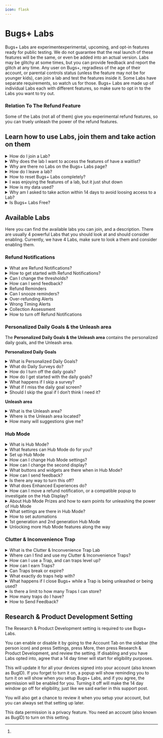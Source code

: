 ```yaml
---
icon: flask
---
```


# Bugs+ Labs

Bugs+ Labs are experimentexperimental, upcoming, and opt-in features ready for public testing. We do not guarantee that the real launch of these features will be the same, or even be added into an actual version. Labs may be glitchy at some times, but you can provide feedback and report the glitch at any time. Any user on Bugs+, regradless of the age of their account, or parental controls status (unless the feature may not be for younger kids), can join a lab and test the features inside it. Some Labs have separate requirements, so watch us for those. Bugs+ Labs are made up of individual Labs each with different features, so make sure to opt in to the Labs you want to try out.

### Relation To The Refund Feature

Some of the Labs (not all of them) give you experimental refund features, so you can truely unleash the power of the refund features.

## Learn how to use Labs, join them and take action on them

<details>

<summary>How do I join a Lab?</summary>

**To join a Lab, you will need to follow these steps to choose Labs to opt into:**

1. Go to the More tab on the sidebar (the 3 dots icon)
2. Tap Bugs+ Labs
3. Choose a lab you want to configure or opt into.
4. Follow the steps on the screen.

</details>

<details>

<summary>Why does the lab I want to access the features of have a waitlist?</summary>

Some labs require applying or waiting, while others, are open to the whole public. If you are given the option to **Add me to the waitlist** or **Apply To Access This Feature**, tap it, and we will consider adding you, or adding you to the lab when it gets released to the whole public. If you are given the option to **Join & Enable This Lab’s Features**, tap it and join the lab.

The best thing is that if you join a lab, the Bugs+ Labs features will stay until you leave or the lab shuts down.

If you get waitlisted, the wait won’t take long, so watch for the notification that says you get access!

Some Labs do this to make it so there is not too many people turning on a Lab in a short amount of time.

</details>

<details>

<summary>Why are there no Labs on the Bugs+ Labs page?</summary>

If there are no labs, there may be some Labs available but we did not roll out access to your user account. Rolling out is very quick, so make sure to stay tuned for new Labs there.

Also, some labs may require parental controls to be disabled, for example, if it has interaction features that we did not approve for kids yet)

</details>

<details>

<summary>How do I leave a lab?</summary>

Bugs+ Labs is made up of individual labs. If you want to opt out of a lab, you will need to do them separately. Labs are not enabled by default.

**You can follow these steps to choose a lab to leave:**

1. Go to the More sidebar tab (the 3 dots icon)
2. Press Bugs+ Labs
3. Select the lab you no longer want to be apart of
4. Press Opt Out & Reset Lab Data. This will opt you out of the lab, and remove associated data with the lab you chose.
5. Confirm that you want to opt out. You can always come back to a lab you opted out of, but it won’t contain your lab data.

**How to remove lab or test data when a lab shuts down:**\
If a lab shuts down or converts to an actual feature, we won’t transfer the data, since we may do major updates to it, but we will remove the lab data and if it turns into a feature, you can use new lab data. This is for privacy and compatibility reasons. There is no action that needs to be taken to do this, it is automatic, and we remove data within minutes or even seconds of shutdown.

</details>

<details>

<summary>How to reset Bugs+ Labs completely?</summary>

If you just want to opt out of a Lab, please follow the steps for leaving a Lab instead of resetting Bugs+ Labs. That will still remove that Lab’s data if you leave a Lab.

**If you want to reset everything in Bugs+ Labs instead of a simple leave, follow these steps:**

1. Go to the More tab on the sidebar (the 3 dots)
2. Press and hold the Bugs+ Labs button
3. After 3 seconds of holding the button, it should turn orange. Continue holding it.
4. After a few extra seconds, it will turn red and a 3 second cancellable countdown will start and it will say to continue holding to reset Bugs+ Labs.
5. When it says Reset Complete, stop holding. The Research & Product Development setting will turn off, all labs will be left, and the lab data will be removed. This won’t delete your game data.

</details>

<details>

<summary>I was enjoying the features of a lab, but it just shut down</summary>

Labs may shut down at any time with or without notice. This is since we can no longer handle a Lab, but usually we keep them. However, the best reason could be that the Lab has turned into an actual feature, thanks to your hard work, data and feedback. A simple test can go very far and turn into a feature release. This is not always the reason, but could be a possible reason.

</details>

<details>

<summary>How is my data used?</summary>

**Throughout all Labs:**

We don’t track your Bugs+ Labs data, but we may collect some essential data like how many times the user unleashed the power of a Labs feature, or at least tried to. We don’t create ”Lab Profiles” of you to try to track you down.

**Specific Labs:**

You can send Feedback or Glitch Reports to a Lab. We may try to see how many times you used a feature, unleashed the power of a feature, or tried to.

</details>

<details>

<summary>Why am I asked to take action within 14 days to avoid loosing access to a Lab?</summary>

Some Labs have strict guideline, while others have soft guidelines. Strict guidelines mean that you always need to follow them, while soft guidelines, you only need to follow the guidelines to maintain access, but you still need to follow the Bugs+ Rules all the time.

This means, if you don’t follow the suggested steps within 14 days, you will loose access to that specific Lab, but you will still maintain access to other Labs if possible. You will get reminders on the first day of that happening, the seventh day, then the last day of when you will loose access.

We will even give you reasoning.

The eligibility countdowns are lab-specific.

You can still use Bugs+ Labs during the countdown, but with limits, and don’t expect to go that far without fixing the issue.

<mark style="color:red;">**What will happen during that time? We won’t allow feedback, Glitch Reports, or collect required data during this time, if you miss the 14 days window, then if you want access back, you will need to go through any waitlists, and do any required steps, and any Lab data will be deleted as well.**</mark>

If you continue to loose access to a Lab a lot of times, you may get banned from Bugs+ since may be taking up resources and if a waitlist the time from the person who has accepted your request and any others for the Lab.

You may also get this notification if you are not using the Lab (for manually used Labs) or on Bugs+ (for continuous reminder or alert Labs, like detecting things in Bugs+, or reminding you of things, the reminder does not need to go off, but you still need to use Bugs+)

</details>

<details>

<summary>Is Bugs+ Labs Free?</summary>

{% hint style="success" %}
## Yes, Bugs+ Labs Is Free! $0, 0 Bug Points, 0 Stars, and 0 Refund Credits

Bugs+ Labs is always free and it will always be. No credit card required, no hidden fees, just helpful testing. This is like most other features in Bugs+. (I mean by most, things that dont cost Bug Points)
{% endhint %}

</details>

## Available Labs

Here you can find the available labs you can join, and a description. There are usually 4 powerful Labs that you should look at and should consider enabling. Currently, we have 4 Labs, make sure to look a them and consider enabling them.

### Refund Notifications

<details>

<summary>What are Refund Notifications?</summary>

Refund Notifications let you get reminders of when your Collection may be cluttered with duplicate cards, when you are refunding too many cards in a short amount of time (usually 15 minutes or less), or when it may not be a good time to refund (short on cards in your Collection). You get them via popups, and the duplicate detection feature will check for too many duplicates (more than 4 of the same card) regularly, but it is not real time checking, it happens every several minutes.

Refund Notifications are currently the first and main Lab.

</details>

<details>

<summary>How to get started with Refund Notifications?</summary>

Firstly, make sure you have an account (also known as BugID), if not, create one and merge signed out data with the new account.&#x20;

**Then, follow these steps:**

1. Go to the More tab on the sidebar (the 3 dots icon)
2. Tap Bugs+ Labs
3. Select Refund Notifications
4. Follow the steps on the screen.

</details>

<details>

<summary>Can I change the thresholds?</summary>

Currently you can’t change the sensitivity or add custom rules of what you think each notification should be, but the good news is that we may add this feature later on, and we have chose the thresholds based on user experience.

You can still send us feedback so we can add this feature or change the default thresholds or send us a Glitch Report, but it needs to involve a glitch to send Glitch Reports.

</details>

<details>

<summary>How can I send feedback?</summary>

You can send feedback by pressing Send Feedback after getting 3 Refund Notification. You can also send Glitch Reports from that Lab’s settings.

</details>

<details>

<summary>Refund Reminders</summary>

Refund Reminders are part of Refund Notifications. This will give you reminders for when you should start looking through your collection to refund cards. One card with lots of duplicate wont trigger it, so you need at least 2 different cards that have lots of duplicates for the alert to trigger. This comes with the Refund Notifications Lab.

</details>

<details>

<summary>Can I snooze reminders?</summary>

You can snooze reminders until you close Bugs+ by clicking the snooze button on the reminder.

</details>

<details>

<summary>Over-refunding Alerts</summary>

You can get alerts for when you seem to be refunding too many trading cards in a short amount of time. This comes with the Refund Notifications Lab.

</details>

<details>

<summary>Wrong Timing Alerts</summary>

You can get alerts for when it may not be a good time for refunding since you are short on trading cards, which could help users build up on trading cards when their Collection is very small, so they are more likely to build up. This comes with the Refund Notifications Lab.

</details>

<details>

<summary>Collection Assessment</summary>

With Collection Assessment, it can review your collection and give you a score. You can access this score by going to the Collection tab on the sidebar (the SD card icon) and clicking the circled check mark icon.

You can also see the score when investigating a Refund Notification.

You can also see the score on the Collection Assessment option in Hub Mode.

On the page, you will see a score name (see below), a colour for the score, and there will be 5 rings around the icon, and some will be coloured up or greyed out based on the score.

**What scores can I get?**

* **Good** - No cluttered trading cards (maintaining under 4 trading cards per card type), and at least 3 cards that are not Common or Uncommon. Colour: Green, 5 rings filled up.
* **Good - Collection can be improved** - 1 cluttered trading card (a card type that has more than 4 trading cards), or/and not having at least 2 cards that are not Common or Uncommon. Colour: Green, 4 rings filled up.
* **Average - Collection should be improved** - 2-3 cluttered trading cards (a card type that has more than 4 trading cards). Colour: Yellow, 3 rings filled up.
* **Attention needed - Collection needs improving** - 4-5 cluttered trading cards, or having more than 2000 Bug Points but less than 8000 Bug Points but have less than 10 trading cards. Colour: Orange, 2 rings filled up.
* **Trading card collection emergency - Collection must be improved** - More than 6 cluttered trading cards, or having 8000 Bug Points but have less than 25 trading cards. Colour: Red, 1 ring filled up.

**Taking Action:**

* This is your chance to remove the clutter before you find problems with it. You will get help along the way.
* The way to take action is to unleash the power of the refund assistant, sometimes it requires buying trading cards.
* If you are doing other things, use Hub Mode to multitask.
* The more severe the alert, the faster you should act.
* You might not notice it, but just like real life cleaning, it’s a good idea to clear your collection.

- The scoring assistant will give you more detail, but you can also activate the AI refund assistant as well straight from that screen without needing to go back to the main Collection area.

</details>

<details>

<summary>How to turn off Refund Notifications</summary>

To turn off Refund Notifications, follow the same steps for turning off a Lab.

1. Go to the More sidebar tab (the 3 dots icon)

2) Press Bugs+ Labs
3) Select Refund Notifications
4) Press Opt Out & Reset Lab Data. This will opt you out of Refund Notifications. Even though it mentions a reset, it won’t reset anything unless Refund Notifications stores something like settings.
5) Confirm that you want to opt out. You can always come back to Refund Notifications.

</details>

### Personalized Daily Goals & the Unleash area

The **Personalized Daily Goals & the Unleash area** contains the personalized daily goals, and the Unleash area.

**Personalized Daily Goals**

<details>

<summary>What is Personalized Daily Goals?</summary>

When enabled, Once a day, Bugs+ will ask you if you want a daily goal. If so, a short survey will show to personalize the goals further. The goals are based off the survey responses and your data. This is generated by AI. This can help you plan what you will do in Bugs+.

</details>

<details>

<summary>What do Daily Surveys do?</summary>

Daily Surveys will help the AI with selecting a goal for you. You will get this when you choose you want a goal on the popup. They are very short surveys, but they will still help.

</details>

<details>

<summary>How do I turn off the daily goals?</summary>

To do this, follow the same steps for opting out of a lab.

**You can follow these steps to choose a lab to leave:**

1. Go to the More sidebar tab (the 3 dots icon)
2. Press Bugs+ Labs
3. Select Personalized Daily Goals
4. Press Opt Out & Reset Lab Data. This will opt you out of the lab, and remove associated data with the lab you chose.
5. Confirm that you want to opt out. You can always come back to a lab you opted out of, but it won’t contain your lab data.

</details>

<details>

<summary>How do I get started with the daily goals?</summary>

Firstly, make sure you have an account (also known as BugID), if not, create one and merge signed out data with the new account.&#x20;

**Then, follow these steps:**

1. Go to the More tab on the sidebar (the 3 dots icon)
2. Tap Bugs+ Labs
3. Select Personalized Daily Goals
4. Follow the steps on the screen

</details>

<details>

<summary>What happens if I skip a survey?</summary>

You will still get a goal unless you chose No Thanks on the queetion asking if you want a goal for today, but it won’t be personalized, and it will only get it from your game data.

</details>

<details>

<summary>What if I miss the daily goal screen?</summary>

You will need to wait another day. This is since it is a **daily goal** not an on demand goal, but we may change it so if you miss the window or forget, you can get reminders.

</details>

<details>

<summary>Should I skip the goal if I don’t think I need it?</summary>

You should see and screenshot the goal for reference later on today, since you may not know you may need it, but it is up to you.

</details>

**Unleash area**

<details>

<summary>What is the Unleash area?</summary>

Part of **The Personalized Daily Goals & the Unleash area** Lab, it contains the Unleash area. The Unleash area shows suggestions on what power you could actually be unleashing. From new Labs, to suggestions and more, you may find your new best feature or get a good insight.

You can even setup new features with it.

</details>

<details>

<summary>Where is the Unleash area located?</summary>

You can find the Unleash area after enabling the associated Lab by going to the More tab on the sidebar (the 3 dots) and clicking the “Unleash the power of“ button.

Or, if you want to find new powers to unleash while you do other things, go to the “Unleash & Setup“ area on Hub Mode. However, setting up new features straight from the hub requires Level 37, but you can always plan to setup features by discovering features to setup with Unleash & Setup.

</details>

<details>

<summary>How many will suggestions give me?</summary>

You will get as many useful and relevant suggestions as possible.

</details>

### Hub Mode <a href="#research-development" id="research-development"></a>

<details>

<summary>What is Hub Mode?</summary>

Hub Mode lets you nominate a computer that is signed into your BugID to act as a Hub while inactive. The Hub you add is like a second display while you are using your other computer, and you can do lots of things with it.

</details>

<details>

<summary>What features can Hub Mode do for you?</summary>

You can do these features, and more, right from your Hub:

* **Check notifications:** There is no longer a need to close what you are doing to check your notifications - you can do it from Hub Mode.
* **Check your Bug Points and Stars balance, plus check your Level & XP**: You can check on your balance without switching windows.
* **Check on the Common & Uncommon (and sometimes other rarity) Shop items**: You can quickly buy Common and Uncommon trading cards from the Hub Display, but nothing else. You need to use the Main Display for the Shop if you want more exclusive items. You will get reminded if you try to get an item that is not available to buy on Hub Mode, and to use your Main Display. **If you have Level 15 in Bugs+, you can also get Rare items from Hub Mode not just only Common & Uncommon.**
* **Use it as an optional second display for some quizzes**: On some quizzes like the ones where you have to find what bug is that, you can put the image bigger on the Hub and the responses and question on the main screen.
* **Check your Collection and refund trading cards**: Need to get some quick Bug Points while you are actively doing another things?  Or, want to see how your collection is going? You also can see your collection and refund trading cards on the Hub.
* **Tips & tricks while you progress through the game**: While you are doing other things, the Hub will show some tips for you to unleash the power of every once in a while. (If you don’t remove the Tips widget, if you did, you will need to add it back.)
* **Hub enhanced or exclusive experiences**: Some parts in Bugs+ take advantage of the second display, or require one.
* **Widgets**: Check on your widgets, whether if it is daily quest widgets, or checking your notification count.

- **And Many More**: There may be some we have not documented, and also, watch out for Lab updates and unleash the power of them!

</details>

<details>

<summary>Set up Hub Mode</summary>

Firstly, make sure you have opted into the Lab, since this is an experiment.

1. Firstly, you will setup the main device. You can always change this later. See the steps below to learn how.
2. Go to the More tab on the sidebar (the 3 dots), and press Setup Hub Mode. Make sure to do this on the Main device (the one you normally use as the main display)
3. Then, confirm that this is the main device. It should say that you will need to do this on the second device. Keep the screen open while you setup the second device.
4. On the Hub Device (the second display), go to the More tab on the sidebar (the 3 dots icon), and press Setup Hub Mode.
5. It should popup saying that there is a main display, and this device will be the Hub Device. You can choose to continue with the Hub Mode setup, or to change the Main display.
6. Choose how to activate Hub Mode. You can either choose after 9 seconds inactivity time, or by tapping Hub Mode on the Home tab on the sidebar (the house icon, but it is opened by default every time you open Bugs+, if you don’t change the tab). You can always activate Hub Mode via the Home tab regardless of setting. Choosing 9 seconds inactivity time will close off what you are doing on Bugs+, so be careful when using this during a quiz or a time sensitive event.
7. Add widgets to Hub Mode, or leave it with the default widgets. Widgets are useful information cards on Hub Mode.
8. Choose every how often to update Hub Mode. You can choose every 4 seconds for people who use Hub Mode a lot, or every 9 seconds for people who don’t usually use hub mode. Timing matters since if you launch an activity that involves Hub Mode, it will wait, but it may be slower for Hub Mode to change to the activity. Hub mode will always update every 4 seconds in a time sensitive activity.
9. Confirm your settings and click Ok.
10. On the first device, press Sync Hub Mode to finish Hub Mode setup, or re-open Bugs+ anytime to sync.

You can always change your settings later.

</details>

<details>

<summary>How can I change Hub Mode settings?</summary>

When the Hub Device is in Hub Mode, tap Hub Mode Settings. Or, go to the More tab (the 3 dots icon) on the sidebar on the second device, and press Setup Hub Mode. You won’t have to go through the setup again if it is already setup, so you can easily change settings.

</details>

<details>

<summary>How can I change the second display?</summary>

Firstly, access Hub Mode Settings. When the Hub Device is in Hub Mode, tap Hub Mode Settings. Or, go to the More tab (the 3 dots icon) on the sidebar on the second device, and press Setup Hub Mode.

Then, select Re-Nominate Hub Device. On the device you want to promote to be the Hub, go to the More tab (the 3 dots icon) on the sidebar, press Setup Hub Mode and select Make This Device The Hub, and confirm. Then, on the primary display (the old Hub) press Next, then OK on the screen you we’re on before.

</details>

<details>

<summary>What buttons and widgets are there when in Hub Mode?</summary>

Here are the menu items on the main screen of the Hub Device while in Hub Mode:

* Notifications
* Trading Cards (Collection)
* Shop
* Currency & Levels (check on your Bug Points, Stars, Levels & XP)
* Enhanced Experiences (if there is a Hub Mode Enhanced Experience, you can load it quickly here if it is not refreshing in the time you want it to).
* Daily Quests (check on your daily quests before you go on to do it)

- Hub Mode Settings
- Send Hub Mode Feedback (will only show when you are invited to give feedback. Invites are random while you are playing.)
- Collection Assessment (only available if the Refund Notifications Lab is enabled)
- Tips & Tricks (you can also see a single tip that changes by using the Tips widget)
- Unleash & Setup (requires Level 37) (setup new features for your Main Device straight from the Hub)
- We will add more over time after we think we need more, and after the Lab is confirmed to not shut down.

Here are the widgets you can add (add, remove or arrange them in the Widgets area of Hub Mode Settings, you can add up to 4 widgets (sometimes you can add up to 5 if you unlocked the ability to), make sure not to clutter your screen, 2 widgets if fine but you can add more.):

* Tips & Tricks (get tips while you play, this is the widget enabled by default.)
* Notifications Count (check your amount of notifications without going to check)
* Daily Quests Status (check if there are new quests, or if you have completed some and need to claim the rewards)
* Feedback Opportunities (see the time until your next opportunity to send feedback)
* Level (check on your level quickly)
* Bug Points count (requires Level 10, or else you have to check manually from Currency & Levels) (check the amount of Bug Points you have quickly)

- We are adding more widgets over time after we have confirmed that the Lab is not shutting down.

</details>

<details>

<summary>How can I send feedback?</summary>

Watch out for Send Hub Mode Feedback to appear on the Hub Display. This will appear randomly, and will remove itself after a few minutes after appearing, so make sure to look for that. You can get reminders on when you can send feedback by adding the Feedback Opportunities widget. The widget will flash when it’s close to a opportunity to send feedback, so it may not be for you if you don’t want flashing widgets.

</details>

<details>

<summary>Is there any way to turn this off?</summary>

Yes there is! You can do it with the same way that you turn off a single Lab.\
We would like your feedback if possible, so wait for the feedback period to come first, it’s optional, but appreciated.

</details>

<details>

<summary>What does Enhanced Experiences do?</summary>

Enhanced Experiences are areas in Bugs+ that take advantage of 2 computers at the same time, or require one.

</details>

<details>

<summary>How can I move a refund notification, or a compatible popup to investigate on the Hub Display?</summary>

If you select Move To Hub Display on a refund notification, you can quickly see the context on the Hub Display, and take action if needed, without dropping what you are doing.

Some other popups may have a system like this as well.

</details>

<details>

<summary>About Hub Mode Prizes and how to earn points for unleashing the power of Hub Mode</summary>

**The real answer is - Hub Mode gives rewards:**

If you unleash the power of Hub Mode a lot, we will give you rewards. You can check your prize status in the Rewards & Freebies area in Hub Mode Settings.

**What Prizes May I Claim?:**

* **Bronze** - You will get 1000 Bug Points. Simply unleash the power of Hub Mode 10 times.
* **Silver** - You will get 1500 Bug Points. Simply unleash the power of Hub Mode 17 times.
* **Gold** - You will get 2000 Bug Points and 10 Stars. To get this, unleash the power of Hub Mode 24 times.
* **Gold Plus** - You will get 3000 Bug Points and 20 Stars. To get this, unleash the power of Hub Mode 32 times.
* **Platinum** - You will get 4000 Bug Points and 30 Stars. To get this, unleash the power of Hub Mode 44 times.
* Beyond Platinum, you will get 750 Bug Points every 10 times you unleash the power of Hub Mode.

**I‘ve went past Platinum, how can I get a tier reset to get more prizes?**

We will do tier resets along the way, so we may notice you have went past platinum, so we may reset your tier shortly. Take the gift offer we mentioned earlier as a chance while you wait. But good job getting platinum!

**Does feedback count?**

We will be happy to give out a 850 Bug Points gift for helpful feedback. You will get notified if you get selected.

**Why do I get paid for this?**

It’s still in it’s testing stage, so Bugs+ Labs may give incentives from time to time to boost the chances of the Lab succeeding - and to get feedback to find out if we should continue with this specific Lab.

</details>

<details>

<summary>What settings are there in Hub Mode?</summary>

**Firstly, let’s unpack how to even go to Hub Mode Settings:**

When the Hub Device is in Hub Mode, tap Hub Mode Settings. Or, go to the More tab (the 3 dots icon) on the sidebar on the second device, and press Setup Hub Mode. You won’t have to go through the setup again if it is already setup, so you can easily change settings.

**Hub Mode Settings:**

Below, you can see what settings there are in Hub Mode Settings.

Each heading below are the actual name for the setting.

**Activating Hub Mode**

Clicking on the **Activating Hub Mode** setting in Hub Mode Settings will let you select how to activate Hub Mode. Here are the options

* Activate after 9 seconds of inactivity. **Warning that this will close off anything you are doing on Bugs+ during that time to go to Hub Mode, so choose with caution.**
* Activate by clicking Hub Mode on the Home tab on the sidebar (the house icon)

**Refresh Rates**

Clicking on the **Refresh Rates** setting in Hub Mode Settings will let you select how often Hub Mode updates, and more. Here are the sub-sections:

_How often Hub Mode updates_

Here you can select how often Hub Mode activates to change widget details, check for Enhanced Experiences, and more. Here are the options:

* Every 4 seconds: Perfect for Hub Mode-intense users that always need up to date data ready for unleashing.
* Every 9 seconds: For people who don’t use Hub Mode widgets and quick details much.

_When to check for Enhanced Experiences_

Here you can choose when Enhanced Experiences should be checked for. Enhanced Experiences will show up for example in quizzes and more places. Here are the options:

* Check for Enhanced Experiences when Hub Mode refreshes: When a compatible experience is detected, a 4 second countdown will start on your Hub Device so you can decide if you want an enhanced experience. You can always click Enhanced Experiences on Hub Mode to check manually. This is the default option.
* Start manually by clicking Enhanced Experiences on Hub Mode: Useful if you want to decide manually.

**Widgets**

Clicking on the **Widgets** option in Hub Mode Settings will let you add, remove and rearrange Hub Mode widgets.

**Tips & Tricks Widget Rotation Style**

Clicking on the **Tips & Tricks Widget Roration Style** option in Hub Mode will let you select the style of how the Tips & Tricks widget changes. This does not apply to the Tips & Tricks area in Hub Mode, only the widget if enabled. Here are the options:

* **Unleashed:** Get a truely unleashed and detailed tip that changes every minute. Perfect if you need a tip of the minute. This is the default option.
* **Brief:** Get a quick, and short but helpful tip that changes every 15 seconds. Useful if you need a tip that changes nearly every time you look at your Hub Device.

**Rewards & Freebies**

The **Rewards & Freebies** option lets you see the prizes you got from unleashing the power of Hub Mode, how many times you unleashed the power, your current tier and more. See the Hub Mode Prizes for more info.

**Re-Nominate Hub Device**

Firstly, access Hub Mode Settings. When the Hub Device is in Hub Mode, tap Hub Mode Settings. Or, go to the More tab (the 3 dots icon) on the sidebar on the second device, and press Setup Hub Mode.

Then, select Re-Nominate Hub Device. On the device you want to promote to be the Hub, go to the More tab (the 3 dots icon) on the sidebar, press Setup Hub Mode and select Make This Device The Hub, and confirm. Then, on the primary display (the old Hub) press Next, then OK on the screen you we’re on before.

**Unlocked Features**

The **Unlocked Features** option lets you manage configurable features that relate to Hub Mode additions that you unlocked based on your Level in Bugs+.

This includes:

* **Dark Mode -** Unlocked at Level 27, this lets you turn on or off Dark Mode.
* **2nd Generation Hub Mode** - Unlocked at Level 32, this unleashes more features and a cleaner display.
* **Turn on or off Limited Time Features** - Unlocked at Level 50, this lets you turn off any Limited Time features until there is different Limited Time Features, or turn it back on if it is already off.

**Automations**

Here you can setup automations to help you in the main game in Bugs+, or automate actions in Hub Mode. You need Level 35 or higher to use this feature.

**Disconnect & Reset**

The **Disconnect & Reset** options lets you disconnect the Main Device from the Hub Device. Here are the reset options:

* Disconnect & Disable - Disconnects the Main Device from the Hub Device, while keeping data.
* Disconnect & Reset - Disconnects the Main Device from the Hub Device, and remove settings and set it up again. Please note like other resets, it will keep the Hub Mode Prizes rewards but reset the progress.
* Cleanup - Keeps data but removes all widgets and puts the Tips & Tricks Widget Back. Hub Mode will also activate after 9 seconds after inactivity unless changed.

</details>

<details>

<summary>How to set automations</summary>

If you get Level 35, you can setup automations. These help you in the main game and Hub Mode, but you need Hub Mode to manage them since the Hub stores the data of Automations.

**Where to setup automations**

Go to Hub Mode Settings, then press Automations

**What can I automate?**

* Using daily quest refresher items
* Unleash & Setup certain new Labs
* Buy some Rare cards using Bug Points when buying cards is needed to increase the Collection Accessment score
* Smart Goals (powered by AI) - The AI will set a goal to buy a certain trading card, buzz you on your Hub Display, and track the goal. This could be a limited time card you don’t have, or anything! (Requires Automations Starter or Automations Plus)
* Renovate your Hub Mode widgets
* Much more automations from the Automations Library.

**How many automations can I have**

You can have up to 3 automations with no Automations Starter or Automations Plus, but if you pay Stars to get more features, it may vary.

**Upgrade your automations**

Even though Bugs+ Labs is meant to be free, we are sneaking in paid automations as a exemption to trial it. With a paid version of Automations, you can truely unleash the power. It only costs some Stars each month.

This is just a test to see we how well it goes, but you can take advantage of it, it may not be in the actual versions if there is actually any. If we cancel the test everyone will get the features in Automations Plus.

Here’s an overview in what each paid plan means:

_Automations Starter_

Automations Starter gets you everything that is included in the Automations, plus:

* Smart Goals Powered By AI - Hub Mode will randomly set goals, buzz your display, and tell you all about the goal, then make a countdown until it will fulfill the goal when there is enough bug points, plus some that won’t cause any trouble in the user’s gameplay after, to buy it.
* AI Powered Suggestions - Just Ask to craft a special made automation just for you
* Backup Automations To The Cloud - Tiered of Hub Mode storing automations on the device - Well, we will backup your automations on the cloud instead of only your device.
* Prioritised Automation Running And Checking - Instead of checking once and a while, your device will check every 2 syncs for automations.
* 6 automations space instead of 3

Just Pay 6 Stars Each Month, get started in the Upgrade area in the automations area of Hub Mode.

_Automations Plus_

Automations Plus gets you everything that is included in the Automations, plus:

* Includes features from Automations Starter, plus more
* Extra Prioritised Automation Running And Checking - Instead of checking once and a while, your device will check every 1 syncs for running automations, unlike Starter and having no paid plan.
* 9 automations instead of 6 or 3 (based on what plan you are upgrading from)
* Chat with a AI chatbot to maximize automations

Just Pay 11 Stars Each Month, get started in the Upgrade area in the automations area of Hub Mode.

</details>

<details>

<summary>1st generation and 2nd generation Hub Mode</summary>

**1st generation Hub Mode**

This is the original design we are testing. It has a detailed display, but sometimes may be cluttered to some people. This is the first rolling out period of features!

**2nd generation Hub Mode**

This is the next design we think will work better. It has a cleaner display, with spaced out buttons and widgets. There is also extra features, and this is the second rolling out period of features!

It even has some more experimental features and designs.

Unlocked at Level 32, you may find a new generation to unleash.

</details>

<details>

<summary>Unlocking more Hub Mode features along the way</summary>

You can unlock extra Hub Mode features along the way, alongside the built-in features, based on the Level you earned in Bugs+. The Level is your Bugs+ Level, not your Hub Mode-specific rewards tier. Levels are not only for Hub Mode, they also unlock Non-Hub Mode features as well which you can use in the main game not just Hub Mode.

This is to make Bugs+ engaging, and to roll out features in Hub Mode over time, sometimes to make sure people don’t make mistakes with the quickly get Trading Cards from the shop feature.

Passing a Level or getting a Level means you can keep the perks of that Level, not just the Hub Mode features.

You will get a notification when you unlocked extra Hub Mode Features.

**Level 1: Built-in Hub Mode Features**

This includes all the features we explained above that did not mention a minimum level. So Enhanced Experiences, Settings, Some Widgets and the other ones that don’t need a level to get. So, all the core features. There is actually a lot of these, and this is what takes up the most of all the features.

**Level 10: Check on your Bug Points quickly without needing to go to the Currency & Levels area**

Getting Level 10 in Bugs+, alongside all the other features you unlock like more Shop items that are not related to Hub Mode, **you can also check on your Bug Points quickly without needing to go to Currency & Levels, with the Bug Points Count Widget**.

Even without Level 10, you can still go to Currency & Levels to check on your Bug Points. You can also check your Stars and Levels, alongside Bug Points as well if you use Currency & Levels.

You can get the Levels Widget by adding it in the Widgets area.

**Level 15: Unlock the ability to get Rare cards from Shop area in Hub Mode**

Getting Level 15 in Bugs+, alongside all the other features you unlock like more features that are not related to Hub Mode, **you can also unlock the ability to get Rare cards not just only Common & Uncommon.**

This is very useful to get that Rare card you really want quickly. In this level, you won’t be able to get Ultra Rare, Legandary, Ultra Legendary, and Limited, but you may unlock some of those later. This is since the more you level up, the more likely you are not going to make mistakes on the Shop on the Hub Device.

You still can’t spend Stars on the Shop on Hub Mode, but you can still spend Bug Points. If you need to use Stars, you can still do it on the Main Device.

**Level 20: Unleash the power of the AI Refund Assistant right from your Hub Device**

Getting Level 20 in Bugs+, alongside all the other features you unlock like more features that are not related to Hub Mode, **you can also unlock the ability to use the AI Refund Assistant while the Hub Device is in Hub Model without needing to go to the AI refund assistant on your Main Device.**

Simply activate it from the list icon on the Trading Cards (Collection) area on your Hub Device, or from the Collection Assessment if there is a recommendation.

**Level 25: Get one extra widget space**

Getting Level 25 in Bugs+, alongside all the other features you unlock like more features that are not related to Hub Mode, **you will also get one extra widget space to add to Hub Mode.**

This means you will be able to add 5 widgets maximum instead of 4 widgets maximum. This is your chance to share feedback if 5 is too much, too little or just right.

**Level 27: Dark Mode**

Getting Level 27 in Bugs+, alongside all the other features you unlock like more features that are not related to Hub Mode, **you will also get early access to Dark Mode in Hub Mode.**

You can turn on Dark Mode once unlocked in the Unlocked Features area of Hub Mode Settings.

**Level 30: More opportunity time for sending feedback**

Getting Level 30 in Bugs+, alongside all the other features you unlock like more features that are not related to Hub Mode, **you will get an extra minute in every time window for sending feedback, so you have more time to send feedback before the opportunity goes away.**

**Level 32: Second generation of Hub Mode**

With the second generation, it has a cleaner display, and some more features. You will get an initial chance to turn it on or leave it off, but you can awlays find it in Unlocked Features in Hub Mode Settings.

**Level 35: Automate Bugs+ actions**

At Level 35, you can start making automations, exclusive to Hub Mode. Take this as a chance to enhance your gameplay! See the automations information for more details.

**Level 37: Setup new features straight from Hub Mode**

You can setup new Bugs+ features for your Main Device, straight from the Hub, even if it is not a suggestion in Unleash, once you reach Level 37. You still need to enable the **The Personalized Daily Goals & the Unleash area** for this to work. You can do this in Bugs+ Labs.

This adds an area called Unleash & Setup to Hub Mode.

**Level 40: Unlock the ability to get Ultra Rare & Legendary Cards in the shop area of Hub Mode, and spend stars in tue shop area of Hub Mode**

Getting Level 40 in Bugs+, alongside all the other features you unlock like more features that are not related to Hub Mode, **you can also unlock the ability to get Ultra Rare & Legendary cards not just only Rare, Common & Uncommon. You will also be able to spend Stars in the shop area of Hub Mode.**

This is very useful to get that Ultra Rare or Legendary card you really want quickly. In this level, you won’t be able to get Limited cards. This is since the more you level up, the more likely you are not going to make mistakes on the Shop on the Hub Device.

Unlike other Levels, you will be able to spend Stars as well as Bug Points.

**Level 50 - Unlock Limited Time areas in Hub Mode**

Getting Level 50 in Bugs+, alongside all the other features you unlock like more features that are not related to Hub Mode, **you will also be able to use Limited Time areas in Hub Mode, that are for certain events, or just limited time in general.**

This will help you in some events that have a dedicated interface (unlike BugOn), and you will also be able to use time limited features, that either help you, or are for fun.

This is a thank you from the Bugs+ Team. This is meant as a compensation for there not being any more rewards for Hub Mode after Level 50.

You will also see an option to turn off or on any limited time Hub Mode features in the Unlocekd Featuees area of Hub Mode Settings.

</details>

### Clutter & Inconvenience Trap <a href="#research-development" id="research-development"></a>

<details>

<summary>What is the Clutter &#x26; Inconvenience Trap Lab</summary>

The Clutter & Inconvenience Trap lets you automatically "leash" c[^1]lutter, and make some inconveniences faster to solve. Its a earned item that you can use. You need to enable it in Bugs+ Labs before using.

</details>

<details>

<summary>Where can I find and use my Clutter &#x26; Inconvenience Traps?</summary>

You can find your Clutter & Inconvenience Traps by going to the More tab on the sidebar (the 3 dots icon) and clicking Clutter Traps.

</details>

<details>

<summary>How can I use a Trap, and can traps level up?</summary>

**How Can I Use A Trap?**

You can use a Trap by going to the More tab on the sidebar (the 3 dots icon) and clicking Clutter Traps, then press Use A Trap.

**About Trap Levelling Up:**

If you use multiple Traps at the same time, they will Level Up, which provides more durability, more Trap action time, and some special perks. To use multiple Traps, press Level Up the amount of times you want to Level Up, . You can level up with of a maximum of 5 times in one usage session, and a new usage session starts when the maximum time is reached, or when the trap breaks, or when the user exits out of Bugs+.

_What Each Trap Level Does and it is best used for:_

* **Level 1:** - Use 1 Trap At The Same Time To Get This Level - 12 Minutes Trap Action Time - It can do up to 5 successful trap actions until it breaks. - No special perk - Best used for general uses.
* **Level 2:** - Use 2 Traps At The Same Time To Get This Level - 22 Minutes Trap Action Time - It can do up to 14 successful trap actions until it breaks. - Special Perk: The Trap Will Automatically Refund Low Refund Value cards without a 3 minute timer, but this won't apply to higher refund value cards. - Best used for times when you are doing minor spring cleaning to your collection, but still doing small things, but still want to ensure that your collection is safe from clutter and avoiding inconveniences.
* **Level 3:** - Use 3 Traps At The Same Time To Get This Level - 34 Minutes Trap Action Time - It can do up to 21 successful trap actions until it breaks. - Special Perk: Includes the other perks from Level 2, plus, the refund timer is speeded up by a minute. - This is the mid-level, and it is getting powerful, so it is best used for cleaning a medium amount of clutter.
* **Level 4:** - Use 4 Traps At The Same Time To Get This Level - 48 Minutes Trap Action Time -  It can do up to 31 successful trap actions until it breaks. - Special Perk: Includes other perks from Level 2, Level 3, plus the system considers clutter as 3 or more cards instead of 4 or more cards, allowing for easier usage. - Best used for when your Trap usage is getting bigger but you don’t need to use more traps.
* **Level 5:** - Use 5 Traps At The Same Time To Get This Level - 60 Minutes (1 hour) Trap Action Time -  It can do up to 41 successful trap actions until it breaks. - Helps you a **LOT** in unleashing the power. - Special Perk: Includes other perks from Level 2, Level 3, plus the refund max cards at the same time limit is temporarily increased to 11 instead of 5. - Best used for some serious and huge events, such as major collection cleaning, you see a huge increase in clutter, collection emergencies, and one hour or more in a row long Bugs+ sessions.

</details>

<details>

<summary>How can I earn Traps?</summary>

You can earn traps by doing any of these actions:

* **Start using Clutter & Inconvenience Traps for the first time** - You will get a 2 traps instantly after you go enable Clutter & Inconvenience Traps. This will help the player boost their first time using Clutter & Inconvenience Traps so they can test it, or help them level up their trap usages.
* **If the game gives you a boost** - There is 2 types of Trap Boosts. If you get a Trading Card emergency score (if the refund lab is enabled) or it seems like the clutter or inconveniences are continuously (not only once) holding you down, you will get a Trap to help you, and a suggestion that you should use Traps to solve the issue. This bonus will only happen once a month as a limit per type of boost, so that is up to 2 boosts a month.
* **Get Level Up Bonuses** - Every 6 times you Level Up, you will get 1 trap. If you enable Clutter & Inconvenience Traps for the first time, you can claim Trap bonuses you missed out on when you weren't using the Clutter & Inconvenience Trap Lab, for every 5 levels up to Level 25, so up to 5 traps you can get. You can still get 1 Trap for 6 levels you get after enabling it, with no limit.
* **Give valuable feedback** - If the developers think your Feedback is valuable, they may give you 1 Trap as a thank you. This will be given to high quality feedbacks, so simple It's Good feedback responses without elaborating may not be given a bonus to. This bonus applies to all Labs that you gave valuable feedback to, so it could boost the other bonuses you get from other Labs.
* **Get them in limited time Events** - You may get a Trap as a gift in limited time events, since sometimes the developers sneak in rewards for users of a specific Lab as a bonus.
* **Get bonus Traps from Daily Quests** - If you complete Daily Quest tasks, you may get 1 or 2 Traps. This does not happen all the time, and it is random - very easy or normal quests are more rarer to trigger a bonus Trap, More involved quizzes have a higher chance, and harder quests have the highest chance.
* **Get all the answers correct in a Quiz** - If you get all the answers in a quiz correct, you may get 1 or 2 Traps. You can only get this bonus 3 times a month per type of quiz. You may not get this bonus if the quiz is very easy, but there is still a chance, but easy quizzes get the minimum amount of bonus Traps.

</details>

<details>

<summary>Can Traps break or expire?</summary>

**Can Traps Expire:**

Traps can only expire if they are active, and you reach the maximum amount of time a Trap can be active, based on trap levels. Traps can’t be wasted if you did not unleash the power of them - they are fully refunded back to you if you don’t successfully use them. To make a Trap have more time without expiring, use the Level Up feature to batch multiple traps.

**Can Traps Break:**

Yes, they can. They have a set amount of usage based on Trap batching and Trap Levels. After that time, the trap will break and show a popup saying that the trap has broken, and if you need to use another one. The amount of usage is how many trading cards is involved in the actions of that usage session. If you cancel a pending action of that trap, it won’t count towards it breaking.

</details>

<details>

<summary>What exactly do traps help with?</summary>

Here is what traps can do for you.

**Find & Refund Clutter**

The trap can leash clutter, and then add it to the refund list. This is very useful for resolving refund notifications, refund issues, when in a special event, for your daily, weekly, or monthly cleaning sessions if you want there to be any or even for general Bugs+ sessions. This traps the **Clutter** part of Clutter & Inconvenience.

Once clutter is detected, a 4 second countdown will start, followed by a 3 or 2 (sometimes even instant) minute timer (based on Trap Levels and Batching). Unleash the power of batching and Trap Levels to unleash the power of Traps.

**Quickly Buy Trading Cards When You Are Short On Cards**

If you are short on cards, the Trap can get you some trading cards (it will try to avoid duplicates, but sometimes it does not avoid it to help boost your collection further) to boost your collection. The system will get a mix of Common, Uncommon and Rare cards, with your Bug Points balance in mind. It does not use Stars or buy expensive items, its designed not to drain your points. This traps the **Inconvenience** part of Clutter and Inconvenience.

Once you are short on cards, a 6 second countdown will start with info saying it will buy some trading cards in a few seconds. You can cancel it, or start the process. If you don’t respond it will do it anyway.

**Misc Features & Strategic Use**

If you unleash the power of batching (Trap Levels), you may get lowered countdowns, instant countdowns or you may find out you really unleashed the power of your Collection. This is something useful to note.

</details>

<details>

<summary>What happens if I close Bugs+ while a Trap is being unleashed or being used?</summary>

If you don’t manage to make it to the end of the Trap and Bugs+ crashes or you close it, and you did not unleash at least 40% of the power, some Trap Levels have compensation.

**What Compensation Does The Trap Level I Am Using Have:**

_Using a trap, but the Trap did not unleash its power, while using Bugs+_

* General Compensation: Get the Traps you used back - full refund. General thing in the Traps system.

_For closing Bugs+, or Bugs+ Crashing_

There is higher compensation since we can’t track stuff that does not save to the servers.

* Trap Level 1 - No Compensation due to that the compensation for Trap Level 1 can be easily misused
* Trap Level 2 - You can get 10 minutes of trap action time with 4 uses until it breaks as soon as you agree to the compensation rules. If the power is not unleashed just like the normal way, you will get a single Trap.
* Trap Level 3 - Get 2 Traps
* Trap Level 4 - Get 3 Traps
* Trap Level 5 - Get 3 Traps

Unleash the power of the Level Up feature by batching up cards to get compensation plus lots of other perks.

</details>

<details>

<summary>Is there a limit to how many Traps I can store?</summary>

Yes. You can stack up to **50 Traps** at the same time. Getting more Traps than that will give you a notification in your Notifications, but you won’t get the Trap that exceeds the limit. Think of it like the maximum storage in a real life box where you store your Traps.

**How to free up space**

You don’t really need to free up space, just unleash the power of them, don’t waste them to free up space. It is not like computer storage that you would have on your phone, it’s a digital Trap that can actually be unleashed.

But, using Traps does free up space.

</details>

<details>

<summary>How many traps do I have?</summary>

You can see how many Traps you have by going to the More tab on the sidebar (the 3 dots icon) and clicking Clutter Traps, then look at the amount of Traps you got, it will appear on the screen.

</details>

<details>

<summary>How to Send Feedback?</summary>

On one of these popups that you get from the Traps, press Send Feedback. Here are the eligible popups:

* **Broken Trap** - We collect this feedback to see if the maximum usage is good for unleashing the power of, or needs to be changed.
* **Trap Expired** - We collect this feedback as general info, and for managing the length of a trap.
* **You Got Compensation For Bugs+ Crashing** - We collect this feedback so we can understand if we need to make a way to keep the remaining Trap data for next time (if we think so, it will go in a Lab update), or just use the compensation.
* **Trap Expired & Refunded** - Just like Trap Expired, we collect this as general info, and for managing the length of a Trap.

Other popups may not have Send Feedback.

**Reward For Sending Feedback**

You may get a Trap if you send valuable feedback. As a reminder, this applies to all Labs, so you should also send feedback on all Labs if you want to give valuable feedback while getting Traps.

</details>

## Research & Product Development Setting <a href="#research-development" id="research-development"></a>

The Research & Product Development setting is required to use Bugs+ Labs.&#x20;

You can enable or disable it by going to the Account Tab on the sidebar (the person icon) and press Settings, press More, then press Research & Product Development, and review the setting. If disabling and you have Labs opted into, agree that a 14 day timer will start for eligibility purposes.

This will update it for all your devices signed into your account (also known as BugID). If you forget to turn it on, a popup will show reminding you to turn it on will show when you setup Bugs+ Labs, and if you agree, the permission will be enabled for you. Turning it off will make the 14 day window go off for eligibility, just like we said earlier in this support post.

You will also get a chance to review it when you setup your account, but you can always set that setting up later.

This data permission is a privacy feature. You need an account (also known as BugID) to turn on this setting.

[^1]: 
